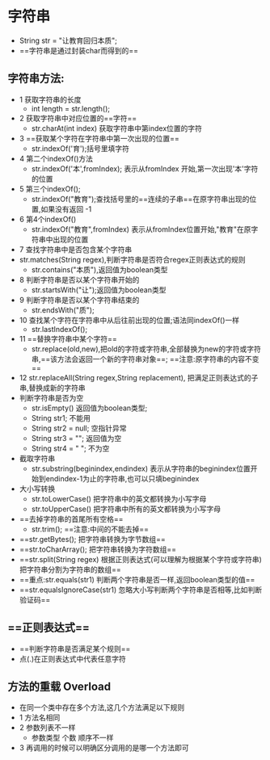 # 字符串
* String str = "让教育回归本质";
* ==字符串是通过封装char而得到的==
## 字符串方法:
* 1 获取字符串的长度
  * int length = str.length();
* 2 获取字符串中对应位置的==字符==
  * str.charAt(int index) 获取字符串中第index位置的字符
* 3 ==获取某个字符在字符串中第一次出现的位置==
  * str.indexOf('育');括号里填字符
* 4 第二个indexOf()方法
  * str.indexOf('本',fromIndex); 表示从fromIndex 开始,第一次出现'本'字符的位置
* 5 第三个indexOf();
  * str.indexOf("教育");查找括号里的==连续的子串==在原字符串出现的位置,如果没有返回 -1
* 6 第4个indexOf()
  * str.indexOf("教育",fromIndex) 表示从fromIndex位置开始,"教育"在原字符串中出现的位置
* 7 查找字符串中是否包含某个字符串
* str.matches(String regex),判断字符串是否符合regex正则表达式的规则
  * str.contains("本质"),返回值为boolean类型
* 8 判断字符串是否以某个字符串开始的
  * str.startsWith("让");返回值为boolean类型
* 9 判断字符串是否以某个字符串结束的
  * str.endsWith("质");
* 10 查找某个字符在字符串中从后往前出现的位置;语法同indexOf()一样
  * str.lastIndexOf();
* 11 ==替换字符串中某个字符==
  * str.replace(old,new),把old的字符或字符串,全部替换为new的字符或字符串,==该方法会返回一个新的字符串对象==; ==注意:原字符串的内容不变==
* 12 str.replaceAll(String regex,String replacement), 把满足正则表达式的子串,替换成新的字符串
* 判断字符串是否为空
  * str.isEmpty() 返回值为boolean类型;
  * String str1;  不能用
  * String str2 = null;   空指针异常
  * String str3 = ""; 返回值为空
  * String str4 = "  "; 不为空
* 截取字符串
  * str.substring(beginindex,endindex) 表示从字符串的beginindex位置开始到endindex-1为止的字符串,也可以只填beginindex
* 大小写转换
  * str.toLowerCase() 把字符串中的英文都转换为小写字母
  * str.toUpperCase() 把字符串中所有的英文都转换为小写字母
* ==去掉字符串的首尾所有空格==
  * str.trim(); ==注意:中间的不能去掉==
* ==str.getBytes(); 把字符串转换为字节数组==
* ==str.toCharArray(); 把字符串转换为字符数组==
* ==str.split(String regex) 根据正则表达式(可以理解为根据某个字符或字符串)把字符串分割为字符串的数组==
* ==重点:str.equals(str1) 判断两个字符串是否一样,返回boolean类型的值==
* ==str.equalsIgnoreCase(str1) 忽略大小写判断两个字符串是否相等,比如判断验证码==
## ==正则表达式==
* ==判断字符串是否满足某个规则==
* 点(.)在正则表达式中代表任意字符
## 方法的重载 Overload
* 在同一个类中存在多个方法,这几个方法满足以下规则
* 1 方法名相同
* 2 参数列表不一样
  * 参数类型 个数 顺序不一样
* 3 再调用的时候可以明确区分调用的是哪一个方法即可
